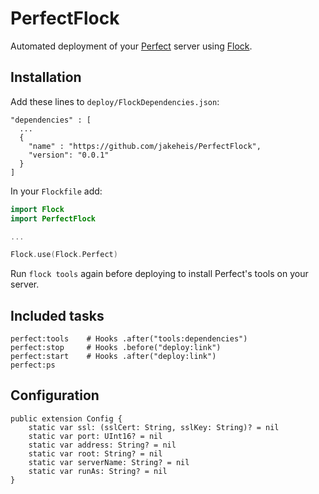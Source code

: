 # PerfectFlock

Automated deployment of your [Perfect](https://github.com/PerfectlySoft/Perfect) server using [Flock](https://github.com/jakeheis/Flock).

## Installation
Add these lines to `deploy/FlockDependencies.json`:
```
"dependencies" : [
  ...
  {
    "name" : "https://github.com/jakeheis/PerfectFlock",
    "version": "0.0.1"
  }
]
```
In your `Flockfile` add:
```swift
import Flock
import PerfectFlock

...

Flock.use(Flock.Perfect)
```
Run `flock tools` again before deploying to install Perfect's tools on your server.
## Included tasks
```
perfect:tools    # Hooks .after("tools:dependencies")
perfect:stop     # Hooks .before("deploy:link")
perfect:start    # Hooks .after("deploy:link")
perfect:ps
```
## Configuration
```
public extension Config {
    static var ssl: (sslCert: String, sslKey: String)? = nil
    static var port: UInt16? = nil
    static var address: String? = nil
    static var root: String? = nil
    static var serverName: String? = nil
    static var runAs: String? = nil
}
```
